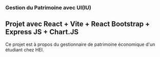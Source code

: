### Gestion du Patrimoine avec UI(IU)

## Projet avec React + Vite + React Bootstrap + Express JS + Chart.JS

Ce projet est à propos du gestionnaire de patrimoine économique d'un étudiant chez HEI.